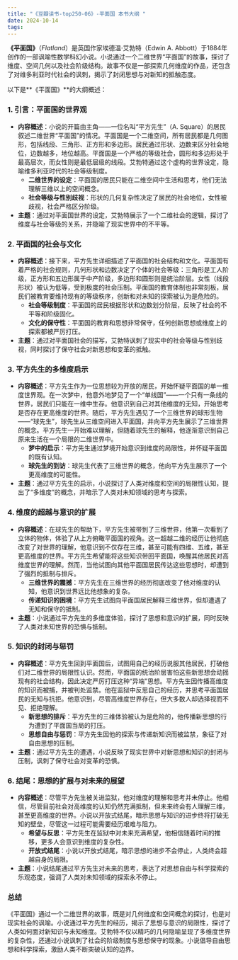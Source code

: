 ```yaml
---
title: "《豆瓣读书-top250-06》-平面国 本书大纲 "
date: 2024-10-14
tags: 
---
```

**《平面国》**（*Flatland*）是英国作家埃德温·艾勃特（Edwin A. Abbott）于1884年创作的一部讽喻性数学科幻小说。小说通过一个二维世界“平面国”的故事，探讨了维度、空间几何以及社会阶级结构。故事不仅是一部探索几何维度的作品，还包含了对维多利亚时代社会的讽刺，揭示了封闭思想与对新知的抵触态度。

以下是**《平面国》**的大纲概述：

### 1. **引言：平面国的世界观**
- **内容概述**：小说的开篇由主角——一位名叫“平方先生”（A. Square）的居民叙述二维世界“平面国”的情况。平面国是一个二维空间，所有居民都是几何图形，包括线段、三角形、正方形和多边形。居民通过形状、边数来区分社会地位，边数越多，地位越高。平面国是一个严格的等级社会，圆形和多边形处于最高层次，而女性则是最低层级的线段。艾勃特通过这个虚构的世界设定，隐喻维多利亚时代的社会等级制度。
  - **二维世界的设定**：平面国的居民只能在二维空间中生活和思考，他们无法理解三维以上的空间概念。
  - **社会等级与性别歧视**：形状的几何复杂性决定了居民的社会地位，女性被歧视，社会严格区分阶级。
- **主题**：通过对平面国世界的设定，艾勃特展示了一个二维社会的逻辑，探讨了维度与社会等级的关系，并隐喻了现实世界中的不平等。

### 2. **平面国的社会与文化**
- **内容概述**：接下来，平方先生详细描述了平面国的社会结构和文化。平面国有着严格的社会规则，几何形状和边数决定了个体的社会等级：三角形是工人阶级，正方形和五边形属于中产阶级，多边形和圆形则是统治阶层。女性（线段形状）被认为低等，受到极度的社会压制。平面国的教育体制也非常刻板，居民们被教育要维持现有的等级秩序，创新和对未知的探索被认为是危险的。
  - **社会等级制度**：平面国的居民根据形状和边数划分阶层，反映了社会的不平等和阶级固化。
  - **文化的保守性**：平面国的教育和思想非常保守，任何创新思想或维度上的探索都被严厉打压。
- **主题**：通过对平面国社会的描写，艾勃特讽刺了现实中的社会等级与性别歧视，同时探讨了保守社会对新思想和变革的抵触。

### 3. **平方先生的多维度启示**
- **内容概述**：平方先生作为一位思想较为开放的居民，开始怀疑平面国的单一维度世界观。在一次梦中，他意外地梦见了一个“单线国”——一个只有一条线的世界，居民们只能在一维中生存。他意识到自己对其他维度的无知，开始思考是否存在更高维度的世界。随后，平方先生遇见了一个三维世界的球形生物——“球先生”，球先生从三维空间进入平面国，并向平方先生展示了三维世界的概念。平方先生一开始难以理解，但随着球先生的解释，他逐渐意识到自己原来生活在一个局限的二维世界中。
  - **梦中的启示**：平方先生通过梦境开始意识到维度的局限性，并怀疑平面国的既有认知。
  - **球先生的到访**：球先生代表了三维世界的概念，他向平方先生展示了一个更高维度的可能性。
- **主题**：通过平方先生的启示，小说探讨了人类对维度和空间的局限性认知，提出了“多维度”的概念，并暗示了人类对未知领域的思考与探索。

### 4. **维度的超越与意识的扩展**
- **内容概述**：在球先生的帮助下，平方先生被带到了三维世界，他第一次看到了立体的物体，体验了从上方俯瞰平面国的视角。这一超越二维的经历让他彻底改变了对世界的理解，他意识到不仅存在三维，甚至可能有四维、五维，甚至更高维度的世界。平方先生希望能将这些知识带回平面国，唤醒其他居民对高维度世界的理解。然而，当他试图向其他平面国居民传达这些思想时，却遭到了强烈的抵制与排斥。
  - **三维世界的震撼**：平方先生在三维世界的经历彻底改变了他对维度的认知，他意识到世界远比他想象的复杂。
  - **传递知识的困境**：平方先生试图向平面国居民解释三维世界，但却遭遇了无知和保守的抵制。
- **主题**：小说通过平方先生的多维度体验，探讨了思想和意识的扩展，同时反映了人类对未知世界的恐惧与抵制。

### 5. **知识的封闭与惩罚**
- **内容概述**：平方先生回到平面国后，试图用自己的经历说服其他居民，打破他们对二维世界的局限性认识。然而，平面国的统治阶层害怕这些新思想会动摇现有的社会结构，因此决定严厉打压这种“异端”思想。平方先生因传播高维度的知识而被捕，并被判处监禁。他在监狱中反思自己的经历，并思考平面国居民的无知与抗拒。他意识到，尽管高维度世界存在，但大多数人却选择视而不见、拒绝理解。
  - **新思想的排斥**：平方先生的三维体验被认为是危险的，他传播新思想的行为遭到了平面国当局的打压。
  - **思想自由与惩罚**：平方先生因他的探索与传递新知识而被监禁，象征了对自由思想的压制。
- **主题**：通过平方先生的遭遇，小说反映了现实世界中对新思想和知识的封闭与压制，讽刺了保守社会对变革的恐惧。

### 6. **结尾：思想的扩展与对未来的展望**
- **内容概述**：尽管平方先生被关进监狱，他对维度的理解和思考并未停止。他相信，尽管目前社会对高维度的认知仍然充满抵制，但未来终会有人理解三维，甚至更高维度的世界。小说以开放式结尾，暗示思想与知识的进步终将打破无知的壁垒，尽管这一过程可能需要经历艰难与阻力。
  - **希望与反思**：平方先生在监狱中对未来充满希望，他相信随着时间的推移，更多人会意识到维度的复杂性。
  - **开放式结尾**：小说以开放式结尾，暗示思想的进步不会停止，人类终会超越自身的局限。
- **主题**：小说结尾通过平方先生对未来的思考，表达了对思想自由与科学探索的乐观态度，强调了人类对未知领域的探索永不停止。

### **总结**
《平面国》通过一个二维世界的故事，既是对几何维度和空间概念的探讨，也是对现实社会的讽喻。小说通过平方先生的经历，揭示了思想与意识的局限性，探讨了人类如何面对新知识与未知维度。艾勃特不仅以精巧的几何隐喻呈现了多维度世界的复杂性，还通过小说讽刺了社会的阶级制度与思想保守的现象。小说倡导自由思想和科学探索，激励人类不断突破认知的边界。

